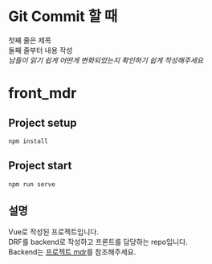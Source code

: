 # Git Commit 할 때
첫째 줄은 제목  
둘째 줄부터 내용 작성  
*남들이 읽기 쉽게 어떤게 변화되었는지 확인하기 쉽게 작성해주세요*

# front_mdr

## Project setup
```
npm install
```

## Project start
```
npm run serve
```

## 설명
Vue로 작성된 프로젝트입니다.  
DRF를 backend로 작성하고 프론트를 담당하는 repo입니다.  
Backend는 [프로젝트 mdr](https://github.com/lcpnine/mdr)를 참조해주세요.
